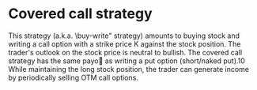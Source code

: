 # Covered call strategy

This strategy (a.k.a. \buy-write" strategy) amounts to buying stock and writing a
call option with a strike price K against the stock position. The trader's outlook on
the stock price is neutral to bullish. The covered call strategy has the same payo as
writing a put option (short/naked put).10 While maintaining the long stock position,
the trader can generate income by periodically selling OTM call options.
